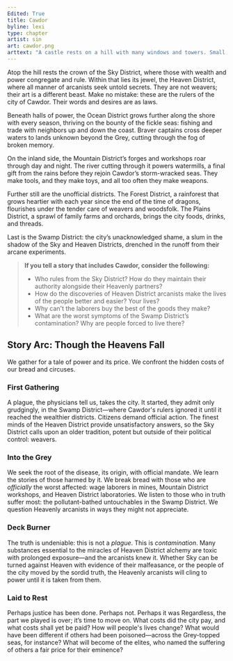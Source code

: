```yaml
---
Edited: True
title: Cawdor
byline: lexi
type: chapter
artist: sin
art: cawdor.png
arttext: "A castle rests on a hill with many windows and towers. Small houses rest on one side of the hill in the castle's shadow."
---
```


Atop the hill rests the crown of the Sky District, where those with wealth and power congregate and rule. Within that lies its jewel, the Heaven District, where all manner of arcanists seek untold secrets. They are not weavers; their art is a different beast. Make no mistake: these are the rulers of the city of Cawdor. Their words and desires are as laws.

Beneath halls of power, the Ocean District grows further along the shore with every season, thriving on the bounty of the fickle seas: fishing and trade with neighbors up and down the coast. Braver captains cross deeper waters to lands unknown beyond the Grey, cutting through the fog of broken memory.

On the inland side, the Mountain District’s forges and workshops roar through day and night. The river cutting through it powers watermills, a final gift from the rains before they rejoin Cawdor’s storm-wracked seas. They make tools, and they make toys, and all too often they make weapons.

Further still are the unofficial districts. The Forest District, a rainforest that grows heartier with each year since the end of the time of dragons, flourishes under the tender care of weavers and woodsfolk. The Plains District, a sprawl of family farms and orchards, brings the city foods, drinks, and threads.

Last is the Swamp District: the city’s unacknowledged shame, a slum in the shadow of the Sky and Heaven Districts, drenched in the runoff from their arcane experiments.

> **If you tell a story that includes Cawdor, consider the following:**
> * Who rules from the Sky District? How do they maintain their authority alongside their Heavenly partners?
> * How do the discoveries of Heaven District arcanists make the lives of the people better and easier? Your lives?
> * Why can't the laborers buy the best of the goods they make?
> * What are the worst symptoms of the Swamp District’s contamination? Why are people forced to live there?

## Story Arc: Though the Heavens Fall
We gather for a tale of power and its price. We confront the hidden costs of our bread and circuses.

### First Gathering
A plague, the physicians tell us, takes the city. It started, they admit only grudgingly, in the Swamp District—where Cawdor's rulers ignored it until it reached the wealthier districts. Citizens demand official action. The finest minds of the Heaven District provide unsatisfactory answers, so the Sky District calls upon an older tradition, potent but outside of their political control: weavers.

### Into the Grey
We seek the root of the disease, its origin, with official mandate. We learn the stories of those harmed by it. We break bread with those who are *officially* the worst affected: wage laborers in mines, Mountain District workshops, and Heaven District laboratories. We listen to those who in truth suffer most: the pollutant-bathed untouchables in the Swamp District. We question Heavenly arcanists in ways they might not appreciate.

### Deck Burner
The truth is undeniable: this is not a *plague*. This is *contamination*. Many substances essential to the miracles of Heaven District alchemy are toxic with prolonged exposure—and the arcanists knew it. Whether Sky can be turned against Heaven with evidence of their malfeasance, or the people of the city moved by the sordid truth, the Heavenly arcanists will cling to power until it is taken from them.

### Laid to Rest
Perhaps justice has been done. Perhaps not. Perhaps it was Regardless, the part we played is over; it’s time to move on. What costs did the city pay, and what costs shall yet be paid? How will people's lives change? What would have been different if others had been poisoned—across the Grey-topped seas, for instance? What will become of the elites, who named the suffering of others a fair price for their eminence?
